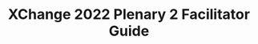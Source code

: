 ---
title: XChange 2022 Plenary 2 Facilitator Guide
redirect_to: test
redirect_from: 
  - /XC22xPlenary2FaciGuide
  - /xc22xplenary2faciguide
---